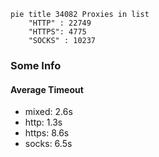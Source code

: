 
```mermaid
pie title 34082 Proxies in list
    "HTTP" : 22749
    "HTTPS": 4775
    "SOCKS" : 10237
```

### Some Info
#### Average Timeout

- mixed: 2.6s
- http: 1.3s
- https: 8.6s
- socks: 6.5s